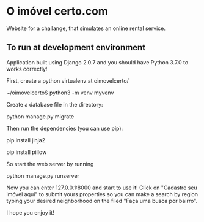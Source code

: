 # O imóvel certo.com

Website for a challange, that simulates an online rental service.

## To run at development environment

Application built using Django 2.0.7 and you should have Python 3.7.0 to works correctly!

First, create a python virtualenv at oimovelcerto/

~/oimovelcerto$ python3 -m venv myvenv

Create a database file in the directory:

python manage.py migrate

Then run the dependencies (you can use pip):

pip install jinja2

pip install pillow

So start the web server by running

python manage.py runserver

Now you can enter 127.0.0.1:8000 and start to use it! Click on "Cadastre seu imóvel aqui" to submit yours properties so you can make a search by region typing your desired neighborhood on the filed "Faça uma busca por bairro".

I hope you enjoy it!
